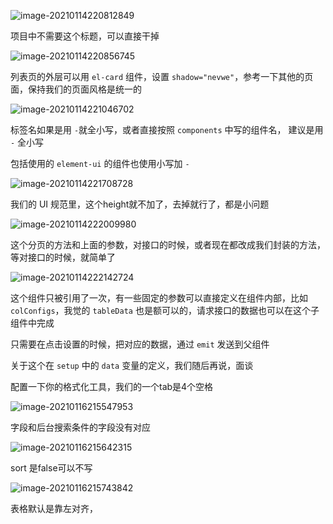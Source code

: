 ![image-20210114220812849](https://gitee.com/wu_kang0718/image/raw/master//20210114220814765.png)

项目中不需要这个标题，可以直接干掉

![image-20210114220856745](https://gitee.com/wu_kang0718/image/raw/master//20210114220857828.png)

列表页的外层可以用 `el-card` 组件，设置 `shadow="nevwe"`，参考一下其他的页面，保持我们的页面风格是统一的

![image-20210114221046702](https://gitee.com/wu_kang0718/image/raw/master//20210114221047744.png)

标签名如果是用 `-`就全小写，或者直接按照 `components` 中写的组件名， 建议是用 `-` 全小写

包括使用的 `element-ui` 的组件也使用小写加 `-`

![image-20210114221708728](https://gitee.com/wu_kang0718/image/raw/master//20210114221709812.png)

我们的 UI 规范里，这个height就不加了，去掉就行了，都是小问题

![image-20210114222009980](https://gitee.com/wu_kang0718/image/raw/master//20210114222011114.png)

这个分页的方法和上面的参数，对接口的时候，或者现在都改成我们封装的方法，等对接口的时候，就简单了

![image-20210114222142724](https://gitee.com/wu_kang0718/image/raw/master//20210114222143826.png)

这个组件只被引用了一次，有一些固定的参数可以直接定义在组件内部，比如 `colConfigs`，我觉的 `tableData` 也是额可以的，请求接口的数据也可以在这个子组件中完成

只需要在点击设置的时候，把对应的数据，通过 `emit` 发送到父组件

关于这个在 `setup` 中的 `data` 变量的定义，我们随后再说，面谈



配置一下你的格式化工具，我们的一个tab是4个空格









![image-20210116215547953](https://gitee.com/wu_kang0718/image/raw/master//20210116215549037.png)

字段和后台搜索条件的字段没有对应

![image-20210116215642315](https://gitee.com/wu_kang0718/image/raw/master//20210116215643454.png)

sort 是false可以不写

![image-20210116215743842](https://gitee.com/wu_kang0718/image/raw/master//20210116215744914.png)

表格默认是靠左对齐，

